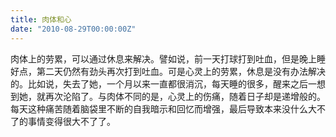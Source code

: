 ```yaml
---
title: 肉体和心
date: "2010-08-29T00:00:00Z"
---
```


肉体上的劳累，可以通过休息来解决。譬如说，前一天打球打到吐血，但是晚上睡好点，第二天仍然有劲头再次打到吐血。可是心灵上的劳累，休息是没有办法解决的。比如说，失去了她，一个月以来一直都很消沉，每天睡的很多，醒来之后一想到她，就再次沦陷了。与肉体不同的是，心灵上的伤痛，随着日子却是递增般的。每天这种痛苦随着脑袋里不断的自我暗示和回忆而增强，最后导致本来没什么大不了的事情变得很大不了了。